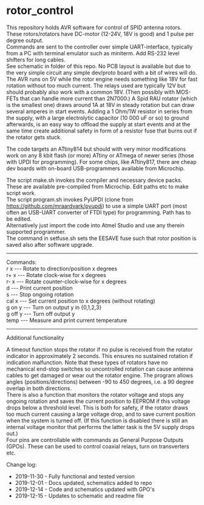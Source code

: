 # rotor_control
This repository holds AVR software for control of SPID antenna rotors. These rotors/rotators have DC-motor (12-24V, 18V is good) and 1 pulse per degree output.  
Commands are sent to the controller over simple UART-interface, typically from a PC with terminal emulator such as miniterm. Add RS-232 level shifters for long cables.  
See schematic in folder of this repo. No PCB layout is available but due to the very simple circuit any simple dev/proto board with a bit of wires will do.  
The AVR runs on 5V while the rotor engine needs something like 18V for fast rotation without too much current. The relays used are typically 12V but should probably also work with a common 18V. (Then possibly with MOS-FETs that can handle more current than 2N7000.)
A Spid RAU rotator (which is the smallest one) draws around 1A at 18V in steady rotation but can draw several amperes in start events. Adding a 1 Ohm/1W resistor in series from the supply, with a large electrolytic capacitor (10 000 uF or so) to ground afterwards, is an easy way to offload the supply at start events and at the same time create additional safety in form of a resistor fuse that burns out if the rotator gets stuck. 

The code targets an ATtiny814 but should with very minor modifications work on any 8 kbit flash (or more) ATtiny or ATmega of newer series (those with UPDI for programming). For some chips, like ATtiny817, there are cheap dev boards with on-board USB-programmers available from Microchip.

The script make.sh invokes the compiler and necessary device packs. These are available pre-compiled from Microchip. Edit paths etc to make script work.  
The script program.sh invokes PyUPDI (clone from https://github.com/mraardvark/pyupdi) to use a simple UART port (most often an USB-UART converter of FTDI type) for programming. Path has to be edited.  
Alternatively just import the code into Atmel Studio and use any therein supported programmer.  
The command in setfuse.sh sets the EESAVE fuse such that rotor position is saved also after software upgrade.

---  

Commands:  
r x     --- Rotate to direction/position x degrees    
r+ x    --- Rotate clock-wise for x degrees  
r- x    --- Rotate counter-clock-wise for x degrees  
d       --- Print current position  
s       --- Stop ongoing rotation  
cal x   --- Set current position to x degrees (without rotating)  
g on y  --- Turn on output y in {0,1,2,3}  
g off y --- Turn off output y  
temp    --- Measure and print current temperature  

---  

Additional functionality

A timeout function stops the rotator if no pulse is received from the rotator indicator in approximately 2 seconds. This ensures no sustained rotation if indication malfunction. Note that these types of rotators have no mechanical end-stop switches so uncontrolled rotation can cause antenna cables to get damaged or wear out the rotator engine. The program allows angles (positions/directions) between -90 to 450 degrees, i.e. a 90 degree overlap in both directions.  
There is also a function that monitors the rotator voltage and stops any ongoing rotation and saves the current position to EEPROM if this voltage drops below a threshold level. This is both for safety, if the rotator draws too much current causing a large voltage drop, and to save current position when the system is turned off. (If this function is disabled there is still an internal voltage monitor that performs the latter task is the 5V supply drops out.)  
Four pins are controllable with commands as General Purpose Outputs (GPOs). These can be used to control coaxial relays, turn on transverters etc.

Change log:

* 2019-11-30 - Fully functional and tested version
* 2019-12-01 - Docs updated, schematics added to repo
* 2019-12-14 - Code and schematics updated with GPO's
* 2019-12-15 - Updates to schematic and readme file
